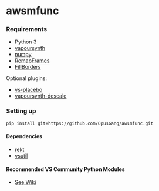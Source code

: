 # awsmfunc

### Requirements
* Python 3
* [vapoursynth](http://www.vapoursynth.com/)
* [numpy](https://numpy.org/)
* [RemapFrames](https://github.com/Irrational-Encoding-Wizardry/Vapoursynth-RemapFrames)
* [FillBorders](https://github.com/dubhater/vapoursynth-fillborders)

Optional plugins:
* [vs-placebo](https://github.com/Lypheo/vs-placebo)
* [vapoursynth-descale](https://github.com/Irrational-Encoding-Wizardry/vapoursynth-descale)

### Setting up

	pip install git+https://github.com/OpusGang/awsmfunc.git

#### Dependencies
* [rekt](https://gitlab.com/Ututu/rekt)
* [vsutil](https://github.com/Irrational-Encoding-Wizardry/vsutil)

#### Recommended VS Community Python Modules 
* [See Wiki](https://github.com/OpusGang/awsmfunc/wiki/Recommended-VS-Community-Python-Modules)
